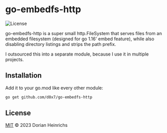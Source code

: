 # go-embedfs-http

![License](https://img.shields.io/badge/license-MIT-blue)

go-embedfs-http is a super small http.FileSystem that serves files from an embedded filesystem
(designed for go 1.16' embed feature), while also disabling directory listings and strips the path prefix.

I outsourced this into a separate module, because I use it in multiple projects.

## Installation

Add it to your go.mod like every other module:
```bash
go get github.com/d0x7/go-embedfs-http
```

## License

[MIT](LICENSE) © 2023 Dorian Heinrichs
